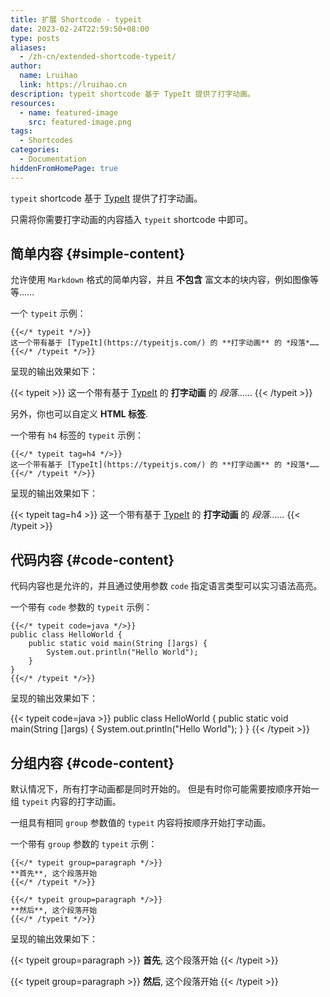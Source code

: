 ```yaml
---
title: 扩展 Shortcode - typeit
date: 2023-02-24T22:59:50+08:00
type: posts
aliases:
  - /zh-cn/extended-shortcode-typeit/
author:
  name: Lruihao
  link: https://lruihao.cn
description: typeit shortcode 基于 TypeIt 提供了打字动画。
resources:
  - name: featured-image
    src: featured-image.png
tags:
  - Shortcodes
categories:
  - Documentation
hiddenFromHomePage: true
---
```


`typeit` shortcode 基于 [TypeIt](https://typeitjs.com/) 提供了打字动画。

<!--more-->

只需将你需要打字动画的内容插入 `typeit` shortcode 中即可。

## 简单内容 {#simple-content}

允许使用 `Markdown` 格式的简单内容，并且 **不包含** 富文本的块内容，例如图像等等……

一个 `typeit` 示例：

```go-html-template
{{</* typeit */>}}
这一个带有基于 [TypeIt](https://typeitjs.com/) 的 **打字动画** 的 *段落*……
{{</* /typeit */>}}
```

呈现的输出效果如下：

{{< typeit >}}
这一个带有基于 [TypeIt](https://typeitjs.com/) 的 **打字动画** 的 *段落*……
{{< /typeit >}}

另外，你也可以自定义 **HTML 标签**.

一个带有 `h4` 标签的 `typeit` 示例：

```go-html-template
{{</* typeit tag=h4 */>}}
这一个带有基于 [TypeIt](https://typeitjs.com/) 的 **打字动画** 的 *段落*……
{{</* /typeit */>}}
```

呈现的输出效果如下：

{{< typeit tag=h4 >}}
这一个带有基于 [TypeIt](https://typeitjs.com/) 的 **打字动画** 的 *段落*……
{{< /typeit >}}

## 代码内容 {#code-content}

代码内容也是允许的，并且通过使用参数 `code` 指定语言类型可以实习语法高亮。

一个带有 `code` 参数的 `typeit` 示例：

```go-html-template
{{</* typeit code=java */>}}
public class HelloWorld {
    public static void main(String []args) {
        System.out.println("Hello World");
    }
}
{{</* /typeit */>}}
```

呈现的输出效果如下：

{{< typeit code=java >}}
public class HelloWorld {
    public static void main(String []args) {
        System.out.println("Hello World");
    }
}
{{< /typeit >}}

## 分组内容 {#code-content}

默认情况下，所有打字动画都是同时开始的。
但是有时你可能需要按顺序开始一组 `typeit` 内容的打字动画。

一组具有相同 `group` 参数值的 `typeit` 内容将按顺序开始打字动画。

一个带有 `group` 参数的 `typeit` 示例：

```go-html-template
{{</* typeit group=paragraph */>}}
**首先**, 这个段落开始
{{</* /typeit */>}}

{{</* typeit group=paragraph */>}}
**然后**, 这个段落开始
{{</* /typeit */>}}
```

呈现的输出效果如下：

{{< typeit group=paragraph >}}
**首先**, 这个段落开始
{{< /typeit >}}

{{< typeit group=paragraph >}}
**然后**, 这个段落开始
{{< /typeit >}}

